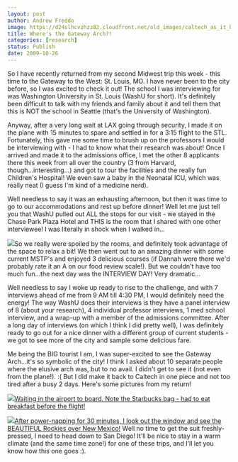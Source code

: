 ```yaml
---
layout: post
author: Andrew Freddo
image: https://d24slhcvzhzz82.cloudfront.net/old_images/caltech_as_it_happens/6a0105349b8251970b0120a61eb71e970b.jpg
title: Where's the Gateway Arch?!
categories: [research]
status: Publish
date: 2009-10-26
---
```



So I have recently returned from my second Midwest trip this week - this time to the Gateway to the West: St. Louis, MO. I have never been to the city before, so I was excited to check it out! The school I was interviewing for was Washington University in St. Louis (WashU for short). It's definitely been difficult to talk with my friends and family about it and tell them that this is NOT the school in Seattle (that's the University of Washington).

Anyway, after a very long wait at LAX going through security, I made it on the plane with 15 minutes to spare and settled in for a 3:15 flight to the STL. Fortunately, this gave me some time to brush up on the professors I would be interviewing with - I had to know what their research was about! Once I arrived and made it to the admissions office, I met the other 8 applicants there this week from all over the country (3 from Harvard, though...interesting...) and got to tour the facilities and the really fun Children's Hospital! We even saw a baby in the Neonatal ICU, which was really neat (I guess I'm kind of a medicine nerd).

Well needless to say it was an exhausting afternoon, but then it was time to go to our accommodations and rest up before dinner! Well let me just tell you that WashU pulled out ALL the stops for our visit - we stayed in the Chase Park Plaza Hotel and THIS is the room that I shared with one other interviewee! I was literally in shock when I walked in...


![](https://d24slhcvzhzz82.cloudfront.net/old_images/caltech_as_it_happens/6a0105349b8251970b0120a6760fe7970c.jpg)So we really were spoiled by the rooms, and definitely took advantage of the space to relax a bit! We then went out to an amazing dinner with some current MSTP's and enjoyed 3 delicious courses (if Dannah were there we'd probably rate it an A on our food review scale!). But we couldn't have too much fun...the next day was the INTERVIEW DAY! Very dramatic...

Well needless to say I woke up ready to rise to the challenge, and with 7 interviews ahead of me from 9 AM till 4:30 PM, I would definitely need the energy! The way WashU does their interviews is they have a panel interview of 8 (about your research), 4 individual professor interviews, 1 med school interview, and a wrap-up with a member of the admissions committee. After a long day of interviews (on which I think I did pretty well), I was definitely ready to go out for a nice dinner with a different group of current students - we got to see more of the city and sample some delicious fare.

Me being the BIG tourist I am, I was super-excited to see the Gateway Arch...it's so symbolic of the city! I think I asked about 10 separate people where the elusive arch was, but to no avail. I didn't get to see it (not even from the plane!). :(
But I did make it back to Caltech in one piece and not too tired after a busy 2 days. Here's some pictures from my return!

![](https://d24slhcvzhzz82.cloudfront.net/old_images/caltech_as_it_happens/6a0105349b8251970b0120a61eb9a4970b.jpg)[Waiting in the airport to board. Note the Starbucks bag - had to eat breakfast before the flight!](https://)

![](https://d24slhcvzhzz82.cloudfront.net/old_images/caltech_as_it_happens/6a0105349b8251970b0120a61eba19970b.jpg)[After power-napping for 30 minutes, I look out the window and see the BEAUTIFUL Rockies over New Mexico!](https://)
Well no time to get the suit freshly-pressed, I need to head down to San Diego! It'll be nice to stay in a warm climate (and the same time zone!) for one of these trips, and I'll let you know how this one goes :).

